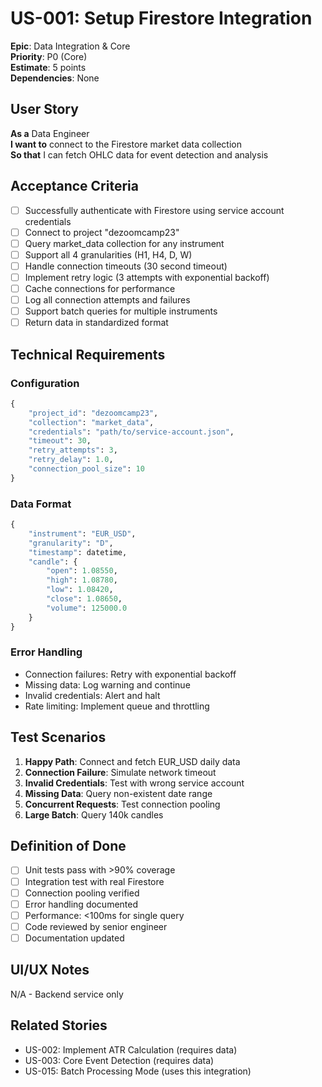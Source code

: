 # US-001: Setup Firestore Integration

**Epic**: Data Integration & Core  
**Priority**: P0 (Core)  
**Estimate**: 5 points  
**Dependencies**: None  

## User Story

**As a** Data Engineer  
**I want to** connect to the Firestore market data collection  
**So that** I can fetch OHLC data for event detection and analysis

## Acceptance Criteria

- [ ] Successfully authenticate with Firestore using service account credentials
- [ ] Connect to project "dezoomcamp23" 
- [ ] Query market_data collection for any instrument
- [ ] Support all 4 granularities (H1, H4, D, W)
- [ ] Handle connection timeouts (30 second timeout)
- [ ] Implement retry logic (3 attempts with exponential backoff)
- [ ] Cache connections for performance
- [ ] Log all connection attempts and failures
- [ ] Support batch queries for multiple instruments
- [ ] Return data in standardized format

## Technical Requirements

### Configuration
```python
{
    "project_id": "dezoomcamp23",
    "collection": "market_data",
    "credentials": "path/to/service-account.json",
    "timeout": 30,
    "retry_attempts": 3,
    "retry_delay": 1.0,
    "connection_pool_size": 10
}
```

### Data Format
```python
{
    "instrument": "EUR_USD",
    "granularity": "D",
    "timestamp": datetime,
    "candle": {
        "open": 1.08550,
        "high": 1.08780,
        "low": 1.08420,
        "close": 1.08650,
        "volume": 125000.0
    }
}
```

### Error Handling
- Connection failures: Retry with exponential backoff
- Missing data: Log warning and continue
- Invalid credentials: Alert and halt
- Rate limiting: Implement queue and throttling

## Test Scenarios

1. **Happy Path**: Connect and fetch EUR_USD daily data
2. **Connection Failure**: Simulate network timeout
3. **Invalid Credentials**: Test with wrong service account
4. **Missing Data**: Query non-existent date range
5. **Concurrent Requests**: Test connection pooling
6. **Large Batch**: Query 140k candles

## Definition of Done

- [ ] Unit tests pass with >90% coverage
- [ ] Integration test with real Firestore
- [ ] Connection pooling verified
- [ ] Error handling documented
- [ ] Performance: <100ms for single query
- [ ] Code reviewed by senior engineer
- [ ] Documentation updated

## UI/UX Notes

N/A - Backend service only

## Related Stories

- US-002: Implement ATR Calculation (requires data)
- US-003: Core Event Detection (requires data)
- US-015: Batch Processing Mode (uses this integration)